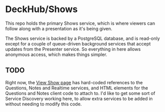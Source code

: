 # DeckHub/Shows

This repo holds the primary Shows service, which is where viewers can follow along with a
presentation as it's being given.

The Shows service is backed by a PostgreSQL database, and is read-only except for a couple of
queue-driven background services that accept updates from the Presenter service. So everything
in here allows anonymous access, which makes things simpler.

## TODO

Right now, the [View Show page](https://github.com/deckhub/Shows/blob/master/src/DeckHub.Shows/Views/Home/Show.cshtml)
has hard-coded references to the Questions, Notes and Realtime 
services, and HTML elements for the Questions and Notes client code to attach to. I'd like to
get some sort of Service Discovery working here, to allow extra services to be added in
without needing to modify this code.
